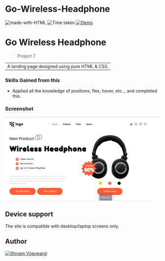 # Go-Wireless-Headphone

![made-with-HTML](https://img.shields.io/badge/Made%20with-HTML%20&%20CSS-blue?style=for-the-badge)
![Time taken](https://img.shields.io/badge/Time%20taken-01H%3A05M-tomato?style=for-the-badge&logo=Clockify)
[![Demo](https://img.shields.io/badge/See%20Demo-Visit-green?style=for-the-badge&logo=web)](https://iridescent-centaur-d53c95.netlify.app/)

# Go Wireless Headphone

> Project 7

<table>
<tr>
<td>
  A landing page designed using pure HTML & CSS.
</td>
</tr>
</table>

### Skills Gained from this

- Applied all the knowledge of positions, flex, hover, etc.., and completed this.

### Screenshot

![7](./screenshotP7.png)

## Device support

The site is compatible with desktop/laptop screens only.

## Author

<a href="https://github.com/shivamvijaywargi"> <img src="https://github.com/shivamvijaywargi.png" alt="Shivam Vijaywargi" style="width:50px;"/></a>
